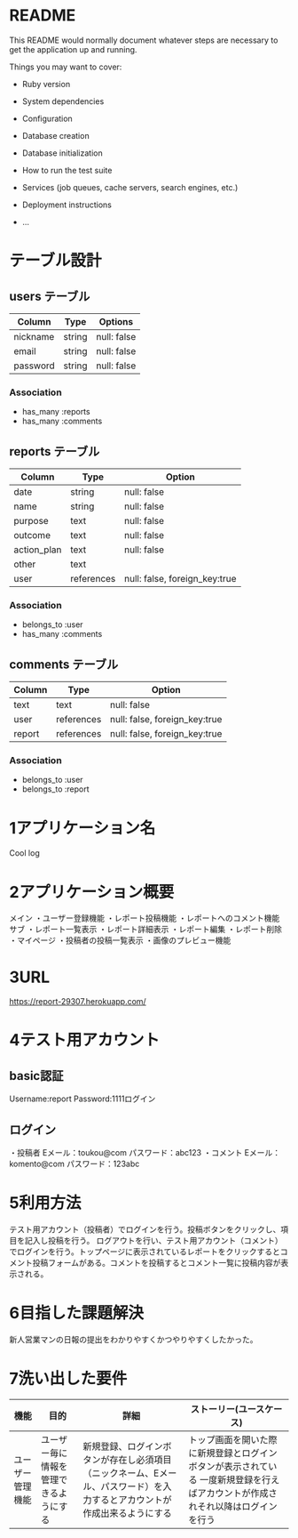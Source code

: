 # README

This README would normally document whatever steps are necessary to get the
application up and running.

Things you may want to cover:

* Ruby version

* System dependencies

* Configuration

* Database creation

* Database initialization

* How to run the test suite

* Services (job queues, cache servers, search engines, etc.)

* Deployment instructions

* ...

# テーブル設計

## users テーブル

| Column            | Type   | Options     |
| ----------------- | ------ | ----------- |
| nickname          | string | null: false |
| email             | string | null: false |
| password          | string | null: false |

### Association

- has_many :reports
- has_many :comments

## reports テーブル

| Column      | Type       | Option                        |
| ----------- | ---------- | ----------------------------- |
| date        | string     | null: false                   |
| name        | string     | null: false                   |
| purpose     | text       | null: false                   |
| outcome     | text       | null: false                   |
| action_plan | text       | null: false                   |
| other       | text       |                               |
| user        | references | null: false, foreign_key:true |

### Association

- belongs_to :user
- has_many :comments

## comments テーブル

| Column | Type       | Option                        |
| ------ | ---------- | ----------------------------- |
| text   | text       | null: false                   |
| user   | references | null: false, foreign_key:true |
| report | references | null: false, foreign_key:true |

### Association

- belongs_to :user
- belongs_to :report

# 1アプリケーション名
Cool log

# 2アプリケーション概要
メイン
  ・ユーザー登録機能
  ・レポート投稿機能
  ・レポートへのコメント機能
サブ
・レポート一覧表示
・レポート詳細表示
・レポート編集
・レポート削除
・マイページ
・投稿者の投稿一覧表示
・画像のプレビュー機能

# 3URL
https://report-29307.herokuapp.com/

# 4テスト用アカウント
## basic認証
Username:report
Password:1111ログイン
## ログイン
・投稿者
Eメール：toukou@com
パスワード：abc123
・コメント
Eメール：komento@com
パスワード：123abc

# 5利用方法
テスト用アカウント（投稿者）でログインを行う。投稿ボタンをクリックし、項目を記入し投稿を行う。
ログアウトを行い、テスト用アカウント（コメント）でログインを行う。トップページに表示されているレポートをクリックするとコメント投稿フォームがある。コメントを投稿するとコメント一覧に投稿内容が表示される。

# 6目指した課題解決
新人営業マンの日報の提出をわかりやすくかつやりやすくしたかった。

# 7洗い出した要件
| 機能	| 目的	| 詳細	| ストーリー(ユースケース) |
| ------ | ---- | ----- | ----------------------------- |
|ユーザー管理機能	|ユーザー毎に情報を管理できるようにする	|新規登録、ログインボタンが存在し必須項目（ニックネーム、Eメール、パスワード）を入力するとアカウントが作成出来るようにする	| トップ画面を開いた際に新規登録とログインボタンが表示されている 一度新規登録を行えばアカウントが作成されそれ以降はログインを行う |